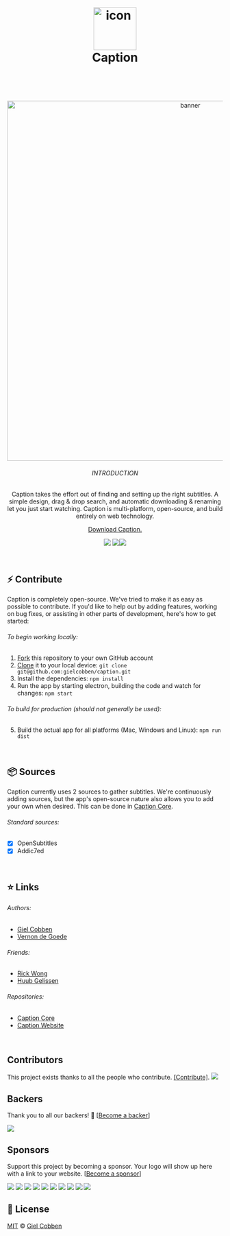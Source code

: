<h1 align="center">
  <img src="https://gielcobben.com/github/caption/icon_256x256.png?v=2" width="100" alt="icon" draggable="false"><br>
  Caption
  <br>
  <br>
</h1>

<br>

<p align="center">  
  <img src="https://gielcobben.com/github/caption/github_cover.png" width="840" alt="banner" draggable="false">
  <br>
  <h6 align="center">INTRODUCTION</h6>
  <p align="center">Caption takes the effort out of finding and setting up the right subtitles. A simple design, drag & drop search, and automatic downloading & renaming let you just start watching. Caption is multi-platform, open-source, and build entirely on web technology.</p>
 <p align="center"><a href="https://getcaption.co">Download Caption.</a></p>
 <p align="center"><a href="#backers" alt="sponsors on Open Collective"><img src="https://opencollective.com/caption/backers/badge.svg" /></a> <a href="#sponsors" alt="Sponsors on Open Collective"><img src="https://opencollective.com/caption/sponsors/badge.svg" /></a><a href="https://getcaption.co"><img src="https://img.shields.io/github/downloads/gielcobben/Caption/total.svg" /></a></p>
</p>

<br>

## ⚡️ Contribute
Caption is completely open-source. We've tried to make it as easy as possible to contribute. If you'd like to help out by adding features, working on bug fixes, or assisting in other parts of development, here's how to get started:

###### To begin working locally:
1. [Fork](https://help.github.com/articles/fork-a-repo/) this repository to your own GitHub account
2. [Clone](https://help.github.com/articles/cloning-a-repository/) it to your local device: `git clone git@github.com:gielcobben/caption.git`
3. Install the dependencies: `npm install`
4. Run the app by starting electron, building the code and watch for changes: `npm start`
###### To build for production (should not generally be used):
5. Build the actual app for all platforms (Mac, Windows and Linux): `npm run dist`

<br>

## 📦 Sources
Caption currently uses 2 sources to gather subtitles. We're continuously adding sources, but the app's open-source nature also allows you to add your own when desired. This can be done in [Caption Core](https://github.com/gielcobben/caption-core).

###### Standard sources:
- [x] OpenSubtitles
- [x] Addic7ed

<br>

## ⭐️ Links

###### Authors:
- [Giel Cobben](https://github.com/gielcobben)
- [Vernon de Goede](https://github.com/vernondegoede)

###### Friends:
- [Rick Wong](https://github.com/RickWong)
- [Huub Gelissen](https://twitter.com/gelissenhuub)

###### Repositories:
- [Caption Core](https://github.com/gielcobben/caption-core)
- [Caption Website](https://github.com/gielcobben/getcaption.co)

<br>

## Contributors

This project exists thanks to all the people who contribute. [[Contribute]](CONTRIBUTING.md).
<a href="graphs/contributors"><img src="https://opencollective.com/caption/contributors.svg?width=890" /></a>


## Backers

Thank you to all our backers! 🙏 [[Become a backer](https://opencollective.com/caption#backer)]

<a href="https://opencollective.com/caption#backers" target="_blank"><img src="https://opencollective.com/caption/backers.svg?width=890"></a>


## Sponsors

Support this project by becoming a sponsor. Your logo will show up here with a link to your website. [[Become a sponsor](https://opencollective.com/caption#sponsor)]

<a href="https://opencollective.com/caption/sponsor/0/website" target="_blank"><img src="https://opencollective.com/caption/sponsor/0/avatar.svg"></a>
<a href="https://opencollective.com/caption/sponsor/1/website" target="_blank"><img src="https://opencollective.com/caption/sponsor/1/avatar.svg"></a>
<a href="https://opencollective.com/caption/sponsor/2/website" target="_blank"><img src="https://opencollective.com/caption/sponsor/2/avatar.svg"></a>
<a href="https://opencollective.com/caption/sponsor/3/website" target="_blank"><img src="https://opencollective.com/caption/sponsor/3/avatar.svg"></a>
<a href="https://opencollective.com/caption/sponsor/4/website" target="_blank"><img src="https://opencollective.com/caption/sponsor/4/avatar.svg"></a>
<a href="https://opencollective.com/caption/sponsor/5/website" target="_blank"><img src="https://opencollective.com/caption/sponsor/5/avatar.svg"></a>
<a href="https://opencollective.com/caption/sponsor/6/website" target="_blank"><img src="https://opencollective.com/caption/sponsor/6/avatar.svg"></a>
<a href="https://opencollective.com/caption/sponsor/7/website" target="_blank"><img src="https://opencollective.com/caption/sponsor/7/avatar.svg"></a>
<a href="https://opencollective.com/caption/sponsor/8/website" target="_blank"><img src="https://opencollective.com/caption/sponsor/8/avatar.svg"></a>
<a href="https://opencollective.com/caption/sponsor/9/website" target="_blank"><img src="https://opencollective.com/caption/sponsor/9/avatar.svg"></a>



## 🔑 License

[MIT](https://github.com/gielcobben/Caption/blob/master/LICENSE) © [Giel Cobben](https://twitter.com/gielcobben)
